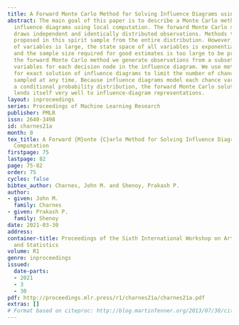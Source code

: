 ```yaml
---
title: A Forward Monte Carlo Method for Solving Influence Diagrams using local Computation
abstract: The main goal of this paper is to describe a Monte Carlo method for solving
  influence diagrams using local computation. The forward Monte Carlo sampling technique
  draws independent and identically distributed observations. Methods that have been
  proposed in this spirit sample from the entire distribution. However, when the number
  of variables is large, the state space of all variables is exponentially large,
  and the sample size required for good estimates is too large to be practical. In
  the forward Monte Carlo method we generate observations from a subset of chance
  variables for each decision node in the influence diagram. We use methods developed
  for exact solution of influence diagrams to limit the number of chance variables
  sampled at any time. Because influence diagrams model each chance variable with
  a conditional probability distribution, the forward Monte Carlo solution method
  lends itself very well to influence-diagram representations.
layout: inproceedings
series: Proceedings of Machine Learning Research
publisher: PMLR
issn: 2640-3498
id: charnes21a
month: 0
tex_title: A Forward {M}onte {C}arlo Method for Solving Influence Diagrams using local
  Computation
firstpage: 75
lastpage: 82
page: 75-82
order: 75
cycles: false
bibtex_author: Charnes, John M. and Shenoy, Prakash P.
author:
- given: John M.
  family: Charnes
- given: Prakash P.
  family: Shenoy
date: 2021-03-30
address:
container-title: Proceedings of the Sixth International Workshop on Artificial Intelligence
  and Statistics
volume: R1
genre: inproceedings
issued:
  date-parts:
  - 2021
  - 3
  - 30
pdf: http://proceedings.mlr.press/r1/charnes21a/charnes21a.pdf
extras: []
# Format based on citeproc: http://blog.martinfenner.org/2013/07/30/citeproc-yaml-for-bibliographies/
---
```

